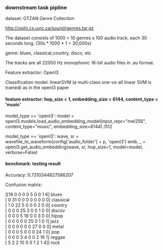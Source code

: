 ### downstream task pipline

dataset: GTZAN Genre Collection

http://opihi.cs.uvic.ca/sound/genres.tar.gz

The dataset consists of 1000 = 10 genres x 100 audio track, each 30 seconds long. (30s * 1000 * 1 = 30,000s)

genre: blues, classical,country, disco, etc

The tracks are all 22050 Hz monophonic 16-bit audio files in .au format.

Feature extractor: Openl3

Classification model: linearSVM (a multi-class one-vs-all linear SVM is trained) as in the openl3 paper

#### feature extractor: hop_size = 1, embedding_size = 6144, content_type = 'music'
model_type == 'openl3':
        model = openl3.models.load_audio_embedding_model(input_repr="mel256", content_type="music", embedding_size=6144) /512

model_type == 'openl3':
            wave, sr = wavefile_to_waveform(config['audio_folder'] + p, 'openl3')
            emb, _ = openl3.get_audio_embedding(wave, sr, hop_size=1, model=model, verbose=False)
            
            
            
            
#### benchmark: testing result 

Accuracy: 0.7310344827586207


Confusion matrix:

[[19  0  0  0  0  5  0  0  1  6] blues    
 [ 0 31  0  0  0  0  0  0  0  0] classical  
 [ 1  0 22  5  0  0  0  2  0  0] country   
 [ 0  0  0 25  3  0  0  1  0  0] discov    
 [ 0  0  0  5 19  0  0  3  0  0] hipop     
 [ 0  0  0  0  0 25  0  1  0  1] jazz      
 [ 0  0  0  0  0  0 27  0  0  0] metal     
 [ 0  0  0  5  0  0  0 24  1  0] pop       
 [ 0  0  0  3  4  0  0  2 16  1] reggae    
 [ 5  2  2 10  5  0  1  2  1  4]] rock      





